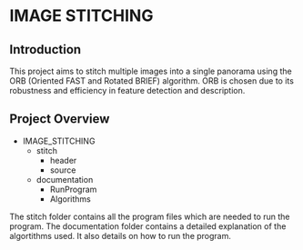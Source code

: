 # IMAGE STITCHING

## Introduction

This project aims to stitch multiple images into a single panorama using the ORB (Oriented FAST and Rotated BRIEF) algorithm. ORB is chosen due to its robustness and efficiency in feature detection and description.

## Project Overview

- IMAGE_STITCHING
  - stitch
    - header
    - source
  - documentation
    - RunProgram
    - Algorithms

The stitch folder contains all the program files which are needed to run the program. The documentation folder contains a detailed explanation of the algortithms used. It also details on how to run the program.